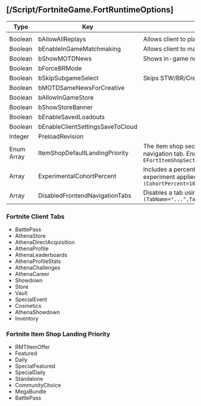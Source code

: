 ## [/Script/FortniteGame.FortRuntimeOptions]

| Type | Key | Note |
| - | - | - |
| | | |
| Boolean | bAllowAllReplays | Allows client to play old replays |
| Boolean | bEnableInGameMatchmaking | Allows client to matchmake |
| Boolean | bShowMOTDNews | Shows in-game news |
| Boolean | bForceBRMode | |
| Boolean | bSkipSubgameSelect | Skips STW/BR/Creative game selection screen |
| Boolean | bMOTDSameNewsForCreative | |
| Boolean | bAllowInGameStore | |
| Boolean | bShowStoreBanner | |
| Boolean | bEnableSavedLoadouts | |
| Boolean | bEnableClientSettingsSaveToCloud | |
| Integer | PreloadRevision | |
| Enum Array | ItemShopDefaultLandingPriority | The item shop section to open to when selecting the Item Shop navigation tab. Enum example: `EFortItemShopSection::ShopSection` |
| Array | ExperimentalCohortPercent | Includes a percent value for how many users will get the experiment applied, and an int for the actual experiment. Model: `(CohortPercent=100,ExperimentNum=30)` |
| Array | DisabledFrontendNavigationTabs | Disables a tab using this model: `(TabName="...",TabState=EFortRuntimeOptionTabState::Hidden)` |


### Fortnite Client Tabs 
- BattlePass
- AthenaStore
- AthenaDirectAcquisition
- AthenaProfile
- AthenaLeaderboards
- AthenaProfileStats
- AthenaChallenges
- AthenaCareer
- Showdown
- Store
- Vault
- SpecialEvent
- Cosmetics
- AthenaShowdown
- Inventory

### Fortnite Item Shop Landing Priority
- RMTItemOffer
- Featured
- Daily
- SpecialFeatured
- SpecialDaily
- Standalone
- CommunityChoice
- MegaBundle
- BattlePass
